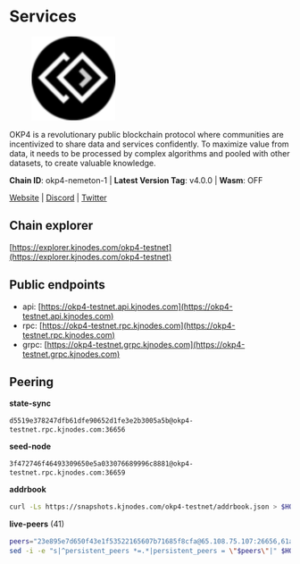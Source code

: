 # Services

<figure><img src="https://raw.githubusercontent.com/kj89/cosmos-images/main/logos/okp4.png" width="150" alt=""><figcaption></figcaption></figure>

OKP4 is a revolutionary public blockchain protocol where communities are incentivized to  share data and services confidently. To maximize value from data, it needs to be processed  by complex algorithms and pooled with other datasets, to create valuable knowledge.

**Chain ID**: okp4-nemeton-1 | **Latest Version Tag**: v4.0.0 | **Wasm**: OFF

[Website](https://okp4.network) | [Discord](https://discord.gg/okp4) | [Twitter](https://twitter.com/OKP4_Protocol)




## Chain explorer
[https://explorer.kjnodes.com/okp4-testnet](https://explorer.kjnodes.com/okp4-testnet)

## Public endpoints

* api: [https://okp4-testnet.api.kjnodes.com](https://okp4-testnet.api.kjnodes.com)
* rpc: [https://okp4-testnet.rpc.kjnodes.com](https://okp4-testnet.rpc.kjnodes.com)
* grpc: [https://okp4-testnet.grpc.kjnodes.com](https://okp4-testnet.grpc.kjnodes.com)

## Peering

**state-sync**

```text
d5519e378247dfb61dfe90652d1fe3e2b3005a5b@okp4-testnet.rpc.kjnodes.com:36656
```

**seed-node**

```text
3f472746f46493309650e5a033076689996c8881@okp4-testnet.rpc.kjnodes.com:36659
```

**addrbook**
```bash
curl -Ls https://snapshots.kjnodes.com/okp4-testnet/addrbook.json > $HOME/.okp4d/config/addrbook.json
```

**live-peers** (41)
```bash
peers="23e895e7d650f43e1f53522165607b71685f8cfa@65.108.75.107:26656,61a8b9fdd5c21ebe6c02359cb192a4eda13d44cb@135.181.139.153:26656,8527f34bd6e542304809386896997d12d80e5e0e@65.108.237.232:29656,d1c1b729eff9afe7dfd371f190df6282c82ccfad@65.109.89.5:31656,d5519e378247dfb61dfe90652d1fe3e2b3005a5b@65.109.68.190:36656,ead118d7cbe51cbabf5a77b69db7255512f41023@88.208.34.134:60656,99f6675049e22a0216af0e2447e7a4c5021874cd@142.132.132.200:28656,874373b78d2cd50e716aa464bf407581d9305655@94.250.201.130:27656,d132ad0c5b2afd0eab2d87351eeda46dc9d69312@46.228.205.200:26656,ba469aac96159dbb49844406423180618d267007@65.108.120.21:26113,7dfc61d3ac9f6da7fa9f4893bc0ffa17ef8006e6@185.111.159.139:36656,854cc8b83a48ba4394c1940b57d0f42ec013e033@38.242.251.204:26656,b0b56d944cf1cc569a1e77e0923e075bad94d755@141.95.145.41:28656,d1a0ff9bd7ea1ebd06bc7158f3523f5e557328be@163.172.135.127:26656,42fbb917fca6787bc3ab774865f4bb1ef950f114@65.108.226.26:30656,5c2a752c9b1952dbed075c56c600c3a79b58c395@95.214.55.232:26996,052e10ce23cce3249f61853e2ca6a63102b7bddb@5.161.97.198:26656,473369a53bfa8a0ac4af5a191407b30bc82e83be@74.208.94.42:14656,be9841ace1d71a4c7681918ee39f5e00d8e96a82@213.239.216.252:36656,8cdeb85dada114c959c36bb59ce258c65ae3a09c@88.198.242.163:36656,c6abcdff7b29159bf5be14f43c8e877648136468@51.159.2.19:23098,540e0e9b33b2d87315fdf7089404671581d36e94@95.217.203.43:26656,d4305fcb7b20dc96481a6ae6ae84f281f3413a4e@65.109.37.58:13656,6a66a38bdd5895ec6f1ce18b3430860a30e18e02@142.132.149.118:26656,643988550263605405a7968c38fd11653bf75cd0@38.242.252.104:26656,8a7605d8ae4338de5b7a0d5c70244ce05e377630@85.10.200.221:26656,9928d19b7663a6fa639eb7c1ee239e671edcbdb2@5.9.147.22:26616,eef77b5ae1c37f3e5809ff928c329dde906be388@65.108.133.73:21656,74349a1cb9479b291866debe2042de8a2e88b850@65.108.233.109:17656,7ba5d3721d98efd479b2a3f3b4df6ebd5fd2f119@109.123.243.135:26656,307fb25cd6998d0d5bd1d947571f6043c6bb4069@65.109.31.114:2280,c3db3a07493e8f04d93a9228998ae799fa89877f@5.78.48.118:26656,c2545ea3d87dd63d5c6140c1550284d3814b642a@143.198.143.131:26656,9392c27a9a561c31e7a920dc6f577d663c473ef8@154.12.225.88:26656,9d1482bc31fb4578a5c7f7f65c4e0aaf2dfc2336@213.239.215.77:36656,fe8bd9375c43a7cc6ef27e62d56af341a62e67c9@95.217.202.49:30656,30092d2717053f1c0813e8354c07c761c9c3ac5c@194.163.161.234:26656,78d923333e39e747c6a7fbfcc822ec6279990556@91.211.251.232:28656,1e48c09a0f78070e90ed49b2e3d59f8fdc188e74@162.55.234.70:55156,9755cab2585a2794453a5b396ef13b893393366f@65.108.212.224:46673,ade4d8bc8cbe014af6ebdf3cb7b1e9ad36f412c0@176.9.82.221:17656"
sed -i -e "s|^persistent_peers *=.*|persistent_peers = \"$peers\"|" $HOME/.okp4d/config/config.toml
```
